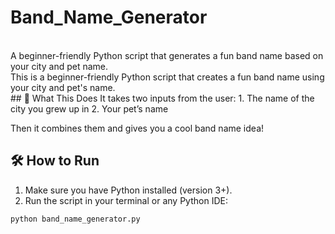 # Band_Name_Generator
<br>
A beginner-friendly Python script that generates a fun band name based on your city and pet name.
<br>
This is a beginner-friendly Python script that creates a fun band name using your city and pet's name.
<br>
## 📌 What This Does
It takes two inputs from the user:
1. The name of the city you grew up in
2. Your pet’s name

Then it combines them and gives you a cool band name idea!
<br>
## 🛠️ How to Run

1. Make sure you have Python installed (version 3+).
2. Run the script in your terminal or any Python IDE:

```bash
python band_name_generator.py

